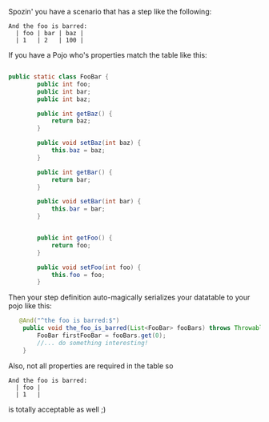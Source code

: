 
Spozin' you have a scenario that has a step like the following:
```
And the foo is barred:
  | foo | bar | baz |
  | 1   | 2   | 100 |
```

If you have a Pojo who's properties match the table like this:

```java

public static class FooBar {
        public int foo;
        public int bar;
        public int baz;

        public int getBaz() {
            return baz;
        }

        public void setBaz(int baz) {
            this.baz = baz;
        }

        public int getBar() {
            return bar;
        }

        public void setBar(int bar) {
            this.bar = bar;
        }


        public int getFoo() {
            return foo;
        }

        public void setFoo(int foo) {
            this.foo = foo;
        }
```

Then your step definition auto-magically serializes your datatable to your pojo like this:
```java
   @And("^the foo is barred:$")
    public void the_foo_is_barred(List<FooBar> fooBars) throws Throwable {
        FooBar firstFooBar = fooBars.get(0);
        //... do something interesting!
    }

```

Also, not all properties are required in the table so
```
And the foo is barred:
  | foo |
  | 1   | 
```

is totally acceptable as well ;)
